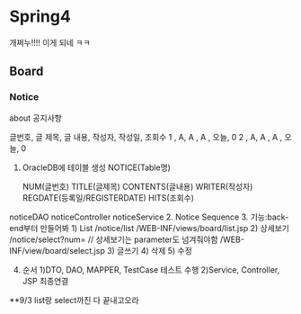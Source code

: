 # Spring4
개쩌누!!!! 이게 되네 ㅋㅋ
## Board

### Notice
about 공지사항

   글번호, 글 제목, 글 내용, 작성자, 작성일, 조회수
	1   ,   A,      A   ,   A  ,  오늘,   0
	2   ,   A,      A   ,   A  ,  오늘,   0
	
1. OracleDB에 테이블 생성
	NOTICE(Table명)
	
	NUM(글번호)
	TITLE(글제목)
	CONTENTS(글내용)
	WRITER(작성자)
	REGDATE(등록일/REGISTERDATE)
	HITS(조회수)

noticeDAO noticeController noticeService
2. Notice Sequence
3. 기능:back-end부터 만들어봐
	1) List
		/notice/list
		/WEB-INF/views/board/list.jsp
	2) 상세보기
		/notice/select?num=   // 상세보기는 parameter도 넘겨줘야함
		/WEB-INF/view/board/select.jsp
	3) 글쓰기
	4) 삭제
	5) 수정
	
4. 순서
1)DTO, DAO, MAPPER, TestCase 테스트 수행
2)Service, Controller, JSP 최종연결 

**9/3 list랑 select까진 다 끝내고오라